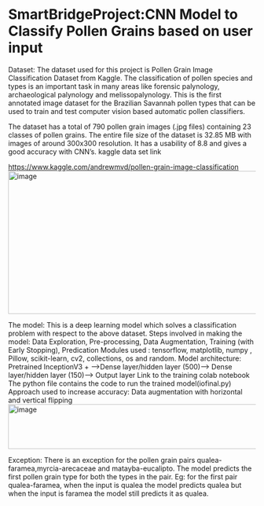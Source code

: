 # SmartBridgeProject:CNN Model to Classify Pollen Grains based on user input
Dataset:
The dataset used for this project is Pollen Grain Image Classification Dataset from Kaggle. The classification of pollen species and types is an important task in many areas like forensic palynology, archaeological palynology and melissopalynology. This is the first annotated image dataset for the Brazilian Savannah pollen types that can be used to train and test computer vision based automatic pollen classifiers.

The dataset has a total of 790 pollen grain images (.jpg files) containing 23 classes of pollen grains. The entire file size of the dataset is 32.85 MB with images of around 300x300 resolution. It has a usability of 8.8 and gives a good accuracy with CNN’s.
kaggle data set link


https://www.kaggle.com/andrewmvd/pollen-grain-image-classification
<img width="534" height="291" alt="image" src="https://github.com/user-attachments/assets/450e9271-bd57-479a-8111-022966daf9c5" />



The model:
This is a deep learning model which solves a classification problem with respect to the above dataset. Steps involved in making the model: Data Exploration, Pre-processing, Data Augmentation, Training (with Early Stopping), Predication Modules used : tensorflow, matplotlib, numpy , Pillow, scikit-learn, cv2, collections, os and random.
Model architecture:
Pretrained InceptionV3 + -->Dense layer/hidden layer (500)--> Dense layer/hidden layer (150)--> Output layer Link to the training colab notebook The python file contains the code to run the trained model(iofinal.py)
Approach used to increase accuracy:
Data augmentation with horizontal and vertical flipping
<img width="1132" height="91" alt="image" src="https://github.com/user-attachments/assets/5eb54ad1-5406-46be-af27-75543ace68ca" />




Exception:
There is an exception for the pollen grain pairs qualea-faramea,myrcia-arecaceae and matayba-eucalipto. The model predicts the first pollen grain type for both the types in the pair. Eg: for the first pair qualea-faramea, when the input is qualea the model predicts qualea but when the input is faramea the model still predicts it as qualea.
